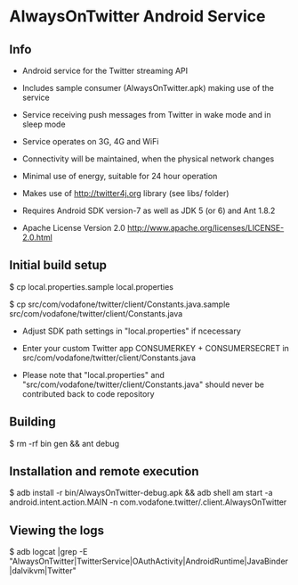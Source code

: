 
AlwaysOnTwitter Android Service
===============================

Info
----

- Android service for the Twitter streaming API

- Includes sample consumer (AlwaysOnTwitter.apk) making use of the service

- Service receiving push messages from Twitter in wake mode and in sleep mode

- Service operates on 3G, 4G and WiFi

- Connectivity will be maintained, when the physical network changes

- Minimal use of energy, suitable for 24 hour operation

- Makes use of http://twitter4j.org library (see libs/ folder)

- Requires Android SDK version-7 as well as JDK 5 (or 6) and Ant 1.8.2

- Apache License Version 2.0 http://www.apache.org/licenses/LICENSE-2.0.html 


Initial build setup
-------------------

$ cp local.properties.sample local.properties

$ cp src/com/vodafone/twitter/client/Constants.java.sample src/com/vodafone/twitter/client/Constants.java

- Adjust SDK path settings in "local.properties" if ncecessary

- Enter your custom Twitter app CONSUMERKEY + CONSUMERSECRET in 
  src/com/vodafone/twitter/client/Constants.java
  
- Please note that "local.properties" and "src/com/vodafone/twitter/client/Constants.java" 
  should never be contributed back to code repository


Building
--------

$ rm -rf bin gen && ant debug


Installation and remote execution
---------------------------------

$ adb install -r bin/AlwaysOnTwitter-debug.apk && adb shell am start -a android.intent.action.MAIN -n com.vodafone.twitter/.client.AlwaysOnTwitter


Viewing the logs
----------------

$ adb logcat |grep -E "AlwaysOnTwitter|TwitterService|OAuthActivity|AndroidRuntime|JavaBinder|dalvikvm|Twitter"


